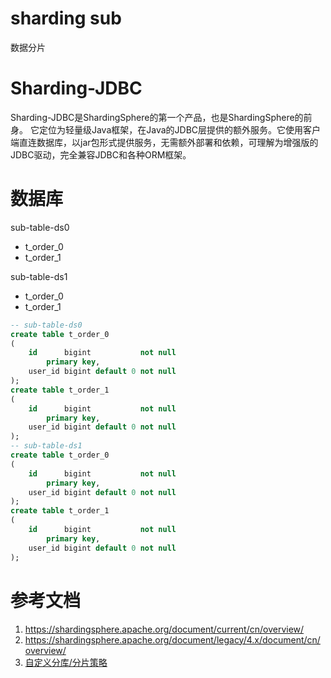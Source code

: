 # sharding sub

数据分片

# Sharding-JDBC

Sharding-JDBC是ShardingSphere的第一个产品，也是ShardingSphere的前身。
它定位为轻量级Java框架，在Java的JDBC层提供的额外服务。它使用客户端直连数据库，以jar包形式提供服务，无需额外部署和依赖，可理解为增强版的JDBC驱动，完全兼容JDBC和各种ORM框架。

# 数据库

sub-table-ds0

- t_order_0
- t_order_1

sub-table-ds1

- t_order_0
- t_order_1

```sql
-- sub-table-ds0
create table t_order_0
(
    id      bigint           not null
        primary key,
    user_id bigint default 0 not null
);
create table t_order_1
(
    id      bigint           not null
        primary key,
    user_id bigint default 0 not null
);
-- sub-table-ds1
create table t_order_0
(
    id      bigint           not null
        primary key,
    user_id bigint default 0 not null
);
create table t_order_1
(
    id      bigint           not null
        primary key,
    user_id bigint default 0 not null
);
```

# 参考文档

1. https://shardingsphere.apache.org/document/current/cn/overview/
2. https://shardingsphere.apache.org/document/legacy/4.x/document/cn/overview/
3. [自定义分库/分片策略](https://www.cnblogs.com/chengxy-nds/p/13919981.html)